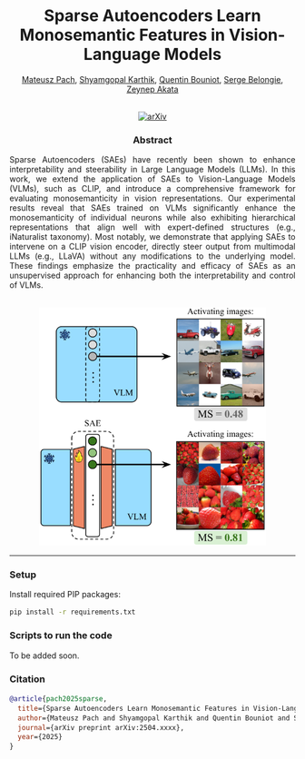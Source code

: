 ## 
<h1 align="center">Sparse Autoencoders Learn Monosemantic Features in Vision-Language Models</h1>

<div align="center">
<a href="https://www.eml-munich.de/people/mateusz-pach">Mateusz Pach</a>,
<a href="https://www.eml-munich.de/people/shyamgopal-karthik">Shyamgopal Karthik</a>,
<a href="https://www.eml-munich.de/people/quentin-bouniot">Quentin Bouniot</a>,
<a href="https://www.eml-munich.de/people/serge-belongie">Serge Belongie</a>,
<a href="https://www.eml-munich.de/people/zeynep-akata">Zeynep Akata</a>
<br>
<br>

[![arXiv](https://img.shields.io/badge/arXiv-Paper-<COLOR>.svg)](https://arxiv.org/abs/2503.xxxx)
</div>

<h3 align="center">Abstract</h3>

<p align="justify">
Sparse Autoencoders (SAEs) have recently been shown to enhance interpretability and steerability in Large Language Models (LLMs). In this work, we extend the application of SAEs to Vision-Language Models (VLMs), such as CLIP, and introduce a comprehensive framework for evaluating monosemanticity in vision representations. Our experimental results reveal that SAEs trained on VLMs significantly enhance the monosemanticity of individual neurons while also exhibiting hierarchical representations that align well with expert-defined structures (e.g., iNaturalist taxonomy). Most notably, we demonstrate that applying SAEs to intervene on a CLIP vision encoder, directly steer output from multimodal LLMs (e.g., LLaVA) without any modifications to the underlying model. These findings emphasize the practicality and efficacy of SAEs as an unsupervised approach for enhancing both the interpretability and control of VLMs.
</p>
<br>
<div align="center">
    <img src="assets/teaser.svg" alt="Teaser" width="400">
</div>

---
### Setup
Install required PIP packages:
```bash
pip install -r requirements.txt
```

### Scripts to run the code
To be added soon.

### Citation
```bibtex
@article{pach2025sparse,
  title={Sparse Autoencoders Learn Monosemantic Features in Vision-Language Models}, 
  author={Mateusz Pach and Shyamgopal Karthik and Quentin Bouniot and Serge Belongie and Zeynep Akata},
  journal={arXiv preprint arXiv:2504.xxxx},
  year={2025}
}
```